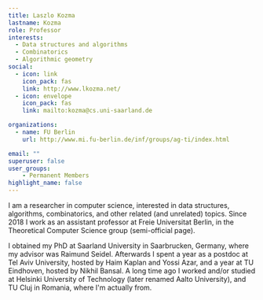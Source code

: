 ```yaml
---
title: Laszlo Kozma
lastname: Kozma
role: Professor
interests:
  - Data structures and algorithms
  - Combinatorics
  - Algorithmic geometry
social:
  - icon: link
    icon_pack: fas
    link: http://www.lkozma.net/
  - icon: envelope
    icon_pack: fas
    link: mailto:kozma@cs.uni-saarland.de

organizations:
  - name: FU Berlin
    url: http://www.mi.fu-berlin.de/inf/groups/ag-ti/index.html

email: ""
superuser: false
user_groups:
	- Permanent Members
highlight_name: false
---
```


I am a researcher in computer science, interested in data structures, algorithms, combinatorics, and other related (and unrelated) topics. Since 2018 I work as an assistant professor at Freie Universitat Berlin, in the Theoretical Computer Science group (semi-official page).

I obtained my PhD at Saarland University in Saarbrucken, Germany, where my advisor was Raimund Seidel. Afterwards I spent a year as a postdoc at Tel Aviv University, hosted by Haim Kaplan and Yossi Azar, and a year at TU Eindhoven, hosted by Nikhil Bansal. A long time ago I worked and/or studied at Helsinki University of Technology (later renamed Aalto University), and TU Cluj in Romania, where I'm actually from.